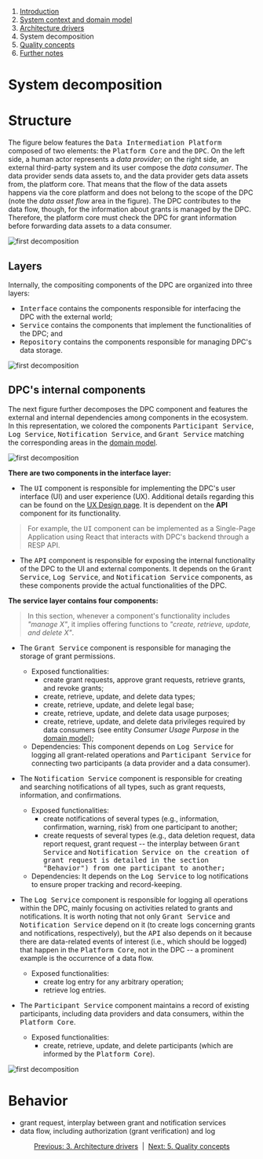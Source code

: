 1. [Introduction](index.md)
2. [System context and domain model](system-context.md)
3. [Architecture drivers](drivers.md)
4. System decomposition
5. [Quality concepts](quality.md)
6. [Further notes](conclusion.md)

# System decomposition

# Structure

The figure below features the <kbd>Data Intermediation Platform</kbd> composed of two elements: the <kbd>Platform Core</kbd> and the <kbd>DPC</kbd>. On the left side, a human actor represents a _data provider_; on the right side, an external third-party system and its user compose the _data consumer_. The data provider sends data assets to, and the data provider gets data assets from, the platform core. That means that the flow of the data assets happens via the core platform and does not belong to the scope of the DPC (note the _data asset flow_ area in the figure). The DPC contributes to the data flow, though, for the information about grants is managed by the DPC. Therefore, the platform core must check the DPC for grant information before forwarding data assets to a data consumer.

![first decomposition](images/diagram_decomposition-1.svg)

## Layers

Internally, the compositing components of the DPC are organized into three layers: 

- <kbd>Interface</kbd> contains the components responsible for interfacing the DPC with the external world;
- <kbd>Service</kbd> contains the components that implement the functionalities of the DPC; and
- <kbd>Repository</kbd> contains the components responsible for managing DPC's data storage.

![first decomposition](images/diagram_decomposition-layers.svg)

## DPC's internal components

The next figure further decomposes the DPC component and features the external and internal dependencies among components in the ecosystem. In this representation, we colored the components <kbd>Participant Service</kbd>, <kbd>Log Service</kbd>, <kbd>Notification Service</kbd>, and <kbd>Grant Service</kbd> matching the corresponding areas in the [domain model](system-context.md#domain-model).

![first decomposition](images/diagram_decomposition-layers-components.svg)

**There are two components in the interface layer:**

- The <kbd>UI</kbd> component is responsible for implementing the DPC's user interface (UI) and user experience (UX). Additional details regarding this can be found on the [UX Design page](../UX-Design/index.md). It is dependent on the **API** component for its functionality.
> For example, the <kbd>UI</kbd> component can be implemented as a Single-Page Application using React that interacts with DPC's backend through a RESP API.
- The <kbd>API</kbd> component is responsible for exposing the internal functionality of the DPC to the UI and external components. It depends on the <kbd>Grant Service</kbd>, <kbd>Log Service</kbd>, and <kbd>Notification Service</kbd> components, as these components provide the actual functionalities of the DPC.

**The service layer contains four components:**

> In this section, whenever a component's functionality includes _"manage X"_, it implies offering functions to _"create, retrieve, update, and delete X"_.

- The <kbd>Grant Service</kbd> component is responsible for managing the storage of grant permissions.
    - Exposed functionalities:
        - create grant requests, approve grant requests, retrieve grants, and revoke grants;
        - create, retrieve, update, and delete data types;
        - create, retrieve, update, and delete legal base;
        - create, retrieve, update, and delete data usage purposes;
        - create, retrieve, update, and delete data privileges required by data consumers (see entity _Consumer Usage Purpose_ in the [domain model](system-context.md));
    - Dependencies: This component depends on <kbd>Log Service</kbd> for logging all grant-related operations and <kbd>Participant Service</kbd> for connecting two participants (a data provider and a data consumer).

- The <kbd>Notification Service</kbd> component is responsible for creating and searching notifications of all types, such as grant requests, information, and confirmations.
    - Exposed functionalities:
        - create notifications of several types (e.g., information, confirmation, warning, risk) from one participant to another;
        - create requests of several types (e.g., data deletion request, data report request, grant request -- the interplay between <kbd>Grant Service</kbd> and <kbd>Notification Service<kbd> on the creation of grant request is detailed in the section "Behavior") from one participant to another;
    - Dependencies: It depends on the <kbd>Log Service</kbd> to log notifications to ensure proper tracking and record-keeping.
- The <kbd>Log Service</kbd> component is responsible for logging all operations within the DPC, mainly focusing on activities related to grants and notifications. It is worth noting that not only <kbd>Grant Service</kbd> and <kbd>Notification Service</kbd> depend on it (to create logs concerning grants and notifications, respectively), but the <kbd>API</kbd> also depends on it because there are data-related events of interest (i.e., which should be logged) that happen in the <kbd>Platform Core</kbd>, not in the DPC -- a prominent example is the occurrence of a data flow.
    - Exposed functionalities:
        - create log entry for any arbitrary operation;
        - retrieve log entries.
    
- The <kbd>Participant Service</kbd> component maintains a record of existing participants, including data providers and data consumers, within the <kbd>Platform Core</kbd>.
    - Exposed functionalities:
        - create, retrieve, update, and delete participants (which are informed by the <kbd>Platform Core</kbd>).

![first decomposition](images/diagram_decomposition-2.svg)


# Behavior

- grant request, interplay between grant and notification services
- data flow, including authorization (grant verification) and log


<p align="center">
    <a href="system-context.md">Previous: 3. Architecture drivers</a>&nbsp; | &nbsp;<a href="decomposition.md">Next: 5. Quality concepts</a>
</p>
